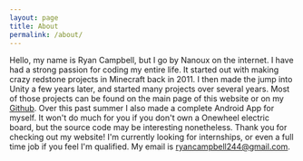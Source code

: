 ```yaml
---
layout: page
title: About
permalink: /about/
---
```


Hello, my name is Ryan Campbell, but I go by Nanoux on the internet. I have had a strong passion for coding my entire life. It started out with making crazy
redstone projects in Minecraft back in 2011. I then made the jump into Unity a few years later, and started many projects over several years. Most of those
projects can be found on the main page of this website or on my [Github](https://github.com/Nanoux?tab=repositories). Over this past summer I also made a
complete Android App for myself. It won't do much for you if you don't own a Onewheel electric board, but the source code may be interesting nonetheless.
Thank you for checking out my website! I'm currently looking for internships, or even a full time job if you feel I'm qualified. My email is ryancampbell244@gmail.com.
